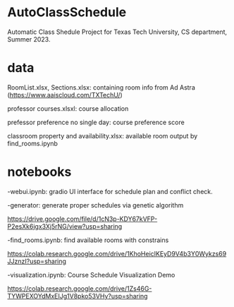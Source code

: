 # AutoClassSchedule
Automatic Class Shedule Project for Texas Tech University, CS department, Summer 2023.

# data
RoomList.xlsx, Sections.xlsx: containing room info from Ad Astra (https://www.aaiscloud.com/TXTechU/)

professor courses.xlsxl: course allocation

prefessor preference no single day: course preference score

classroom property and availability.xlsx: available room output by find_rooms.ipynb

# notebooks
-webui.ipynb: gradio UI interface for schedule plan and conflict check.

-generator: generate proper schedules via genetic algorithm

https://drive.google.com/file/d/1cN3p-KDY67kVFP-P2esXk6jgx3Xj5rNG/view?usp=sharing

-find_rooms.ipynb: find available rooms with constrains

https://colab.research.google.com/drive/1KhoHeicIKEyD9V4b3Y0Wykzs69JJznzI?usp=sharing

-visualization.ipynb: Course Schedule Visualization Demo

https://colab.research.google.com/drive/1Zs46G-TYWPEXOYdMxEIJg1V8pko53VHy?usp=sharing
